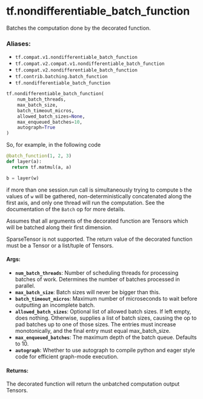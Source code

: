 <div itemscope itemtype="http://developers.google.com/ReferenceObject">
<meta itemprop="name" content="tf.nondifferentiable_batch_function" />
<meta itemprop="path" content="Stable" />
</div>

# tf.nondifferentiable_batch_function

Batches the computation done by the decorated function.

### Aliases:

* `tf.compat.v1.nondifferentiable_batch_function`
* `tf.compat.v2.compat.v1.nondifferentiable_batch_function`
* `tf.compat.v2.nondifferentiable_batch_function`
* `tf.contrib.batching.batch_function`
* `tf.nondifferentiable_batch_function`

``` python
tf.nondifferentiable_batch_function(
    num_batch_threads,
    max_batch_size,
    batch_timeout_micros,
    allowed_batch_sizes=None,
    max_enqueued_batches=10,
    autograph=True
)
```

<!-- Placeholder for "Used in" -->

So, for example, in the following code

```python
@batch_function(1, 2, 3)
def layer(a):
  return tf.matmul(a, a)

b = layer(w)
```

if more than one session.run call is simultaneously trying to compute `b`
the values of `w` will be gathered, non-deterministically concatenated
along the first axis, and only one thread will run the computation. See the
documentation of the `Batch` op for more details.

Assumes that all arguments of the decorated function are Tensors which will
be batched along their first dimension.

SparseTensor is not supported. The return value of the decorated function
must be a Tensor or a list/tuple of Tensors.

#### Args:


* <b>`num_batch_threads`</b>: Number of scheduling threads for processing batches
 of work. Determines the number of batches processed in parallel.
* <b>`max_batch_size`</b>: Batch sizes will never be bigger than this.
* <b>`batch_timeout_micros`</b>: Maximum number of microseconds to wait before
 outputting an incomplete batch.
* <b>`allowed_batch_sizes`</b>: Optional list of allowed batch sizes. If left empty,
 does nothing. Otherwise, supplies a list of batch sizes, causing the op
 to pad batches up to one of those sizes. The entries must increase
 monotonically, and the final entry must equal max_batch_size.
* <b>`max_enqueued_batches`</b>: The maximum depth of the batch queue. Defaults to 10.
* <b>`autograph`</b>: Whether to use autograph to compile python and eager style code
 for efficient graph-mode execution.


#### Returns:

The decorated function will return the unbatched computation output Tensors.
